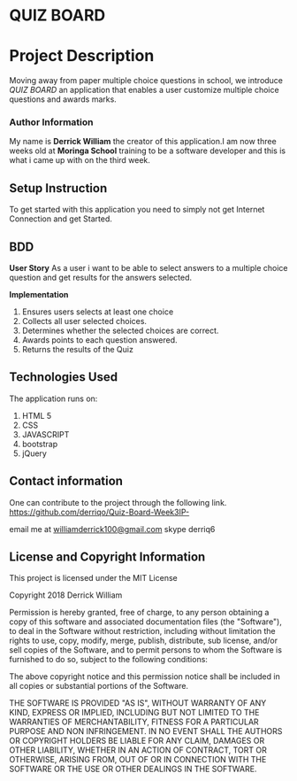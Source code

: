 #  QUIZ BOARD

#  Project Description
Moving away from paper multiple choice questions in school, we introduce *QUIZ BOARD* an application that enables a user customize multiple choice questions and awards marks.


### Author Information
My name is **Derrick William** the creator of this application.I am now three weeks old at  **Moringa School** training to be a software developer and this is what i came up with on the third week.


## Setup Instruction
To get started with this application you need to simply not get Internet Connection and get Started.

## BDD

**User Story**
As a user i want to be able to select answers to a multiple choice question and get results for the answers selected.

 **Implementation**
1. Ensures users selects at least one choice
2. Collects all user selected choices.
3. Determines whether the selected choices are correct.
4. Awards points to each question answered.
5. Returns the results of the Quiz


## Technologies Used
The application runs on:
1. HTML 5
2. CSS
3. JAVASCRIPT
4. bootstrap
5. jQuery


## Contact information
One can contribute to the project through the following link. https://github.com/derriqo/Quiz-Board-Week3IP-

email me at williamderrick100@gmail.com
skype derriq6

## License and Copyright Information

This project is licensed under the MIT License

Copyright 2018 Derrick William

Permission is hereby granted, free of charge, to any person obtaining a copy of this software and associated documentation files (the "Software"), to deal in the Software without restriction, including without limitation the rights to use, copy, modify, merge, publish, distribute, sub license, and/or sell copies of the Software, and to permit persons to whom the Software is furnished to do so, subject to the following conditions:

The above copyright notice and this permission notice shall be included in all copies or substantial portions of the Software.

THE SOFTWARE IS PROVIDED "AS IS", WITHOUT WARRANTY OF ANY KIND, EXPRESS OR IMPLIED, INCLUDING BUT NOT LIMITED TO THE WARRANTIES OF MERCHANTABILITY, FITNESS FOR A PARTICULAR PURPOSE AND NON INFRINGEMENT. IN NO EVENT SHALL THE AUTHORS OR COPYRIGHT HOLDERS BE LIABLE FOR ANY CLAIM, DAMAGES OR OTHER LIABILITY, WHETHER IN AN ACTION OF CONTRACT, TORT OR OTHERWISE, ARISING FROM, OUT OF OR IN CONNECTION WITH THE SOFTWARE OR THE USE OR OTHER DEALINGS IN THE SOFTWARE.

